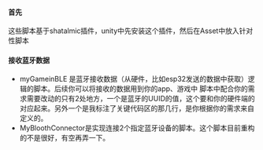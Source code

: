 #### 首先
这些脚本基于shatalmic插件，unity中先安装这个插件，然后在Asset中放入针对性脚本
#### 接收蓝牙数据
- myGameinBLE 是蓝牙接收数据（从硬件，比如esp32发送的数据中获取）逻辑的脚本。后续你可以将接收的数据用到你的app、游戏中
脚本中配合你的需求需要改动的只有2处地方，一个是蓝牙的UUID的值，这个要和你的硬件端的对应起来。另外一个是我标注了关键代码区的那几行，是你根据你的需求来自定义的。
- MyBloothConnector是实现连接2个指定蓝牙设备的脚本。这个脚本目前重构的不是很好，有空再弄一下。
